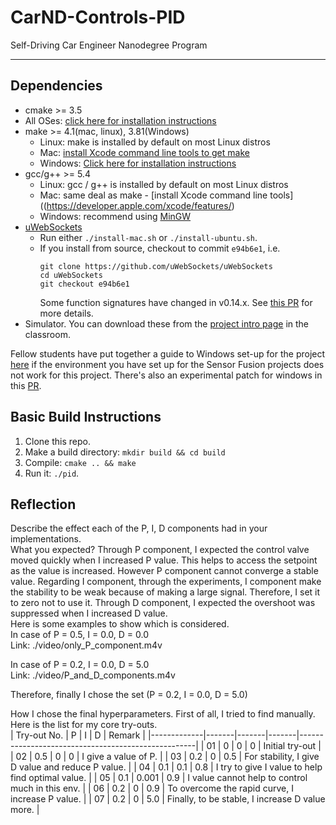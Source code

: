 # CarND-Controls-PID
Self-Driving Car Engineer Nanodegree Program

---

## Dependencies

* cmake >= 3.5
 * All OSes: [click here for installation instructions](https://cmake.org/install/)
* make >= 4.1(mac, linux), 3.81(Windows)
  * Linux: make is installed by default on most Linux distros
  * Mac: [install Xcode command line tools to get make](https://developer.apple.com/xcode/features/)
  * Windows: [Click here for installation instructions](http://gnuwin32.sourceforge.net/packages/make.htm)
* gcc/g++ >= 5.4
  * Linux: gcc / g++ is installed by default on most Linux distros
  * Mac: same deal as make - [install Xcode command line tools]((https://developer.apple.com/xcode/features/)
  * Windows: recommend using [MinGW](http://www.mingw.org/)
* [uWebSockets](https://github.com/uWebSockets/uWebSockets)
  * Run either `./install-mac.sh` or `./install-ubuntu.sh`.
  * If you install from source, checkout to commit `e94b6e1`, i.e.
    ```
    git clone https://github.com/uWebSockets/uWebSockets 
    cd uWebSockets
    git checkout e94b6e1
    ```
    Some function signatures have changed in v0.14.x. See [this PR](https://github.com/udacity/CarND-MPC-Project/pull/3) for more details.
* Simulator. You can download these from the [project intro page](https://github.com/udacity/self-driving-car-sim/releases) in the classroom.

Fellow students have put together a guide to Windows set-up for the project [here](https://s3-us-west-1.amazonaws.com/udacity-selfdrivingcar/files/Kidnapped_Vehicle_Windows_Setup.pdf) if the environment you have set up for the Sensor Fusion projects does not work for this project. There's also an experimental patch for windows in this [PR](https://github.com/udacity/CarND-PID-Control-Project/pull/3).

## Basic Build Instructions

1. Clone this repo.
2. Make a build directory: `mkdir build && cd build`
3. Compile: `cmake .. && make`
4. Run it: `./pid`. 

## Reflection

Describe the effect each of the P, I, D components had in your implementations.   
What you expected? Through P component, I expected the control valve moved quickly when I increased P value. This helps to access the setpoint as the value is increased. However P component cannot converge a stable value. Regarding I component, through the experiments, I component make the stability to be weak because of making a large signal. Therefore, I set it to zero not to use it. Through D component, I expected the overshoot was suppressed when I increased D value.   
Here is some examples to show which is considered.   
In case of P = 0.5, I = 0.0, D = 0.0   
Link: ./video/only_P_component.m4v   

In case of P = 0.2, I = 0.0, D = 5.0   
Link: ./video/P_and_D_components.m4v   

Therefore, finally I chose the set (P = 0.2, I = 0.0, D = 5.0)

How I chose the final hyperparameters. First of all, I tried to find manually. Here is the list for my core try-outs.   
| Try-out No. |   P   |   I   |   D   |                        Remark                      |
|-------------|-------|-------|-------|----------------------------------------------------|
|      01     |   0   |   0   |   0   |                     Initial try-out                |
|      02     |  0.5  |   0   |   0   |                   I give a value of P.             |
|      03     |  0.2  |   0   |  0.5  |  For stability, I give D value and reduce P value. |
|      04     |  0.1  |  0.1  |  0.8  |  I try to give I value to help find optimal value. |
|      05     |  0.1  | 0.001 |  0.9  |  I value cannot help to control much in this env.  |
|      06     |  0.2  |   0   |  0.9  |  To overcome the rapid curve, I increase P value.  |
|      07     |  0.2  |   0   |  5.0  |  Finally, to be stable, I increase D value more.   |   
